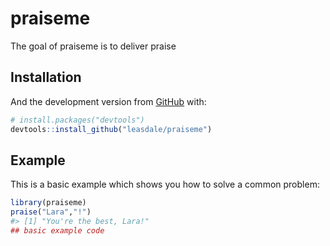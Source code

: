 
<!-- README.md is generated from README.Rmd. Please edit that file -->

# praiseme

<!-- badges: start -->

<!-- badges: end -->

The goal of praiseme is to deliver praise

## Installation

And the development version from [GitHub](https://github.com/) with:

``` r
# install.packages("devtools")
devtools::install_github("leasdale/praiseme")
```

## Example

This is a basic example which shows you how to solve a common problem:

``` r
library(praiseme)
praise("Lara","!")
#> [1] "You're the best, Lara!"
## basic example code
```
